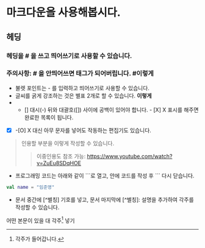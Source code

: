 # 마크다운을 사용해봅시다.
## 헤딩
### 헤딩을 # 을 쓰고 띄어쓰기로 사용할 수 있습니다.
### 주의사항: # 을 안띄어쓰면 태그가 되어버립니다. #이렇게

- 불렛 포인트는 - 를 입력하고 띄어쓰기로 사용할 수 있습니다.
- 글씨를 굵게 강조하는 것은 별표 2개로 할 수 있습니다. **이렇게** 
- - [] 대시(-) 뒤와 대괄호([]) 사이에 공백이 있어야 합니다. - [X] X 표시를 해주면 완료한 목록이 됩니다. 
- [x] -[O] X 대신 아무 문자를 넣어도 작동하는 편집기도 있습니다.

>인용할 부분을 이렇게 작성할 수 있습니다. 
>> 이중인용도 참조 가능: https://www.youtube.com/watch?v=ZuEu8SDqHOE


- 프로그래밍 코드는 아래와 같이 \```로 열고, 안에 코드를 작성 후 \``` 다시 닫습니다.
  
```kotlin
val name = "임준영"
```


- 문서 중간에 \[^별칭] 기호를 넣고, 문서 마지막에 \[^별칭]: 설명을 추가하여 각주를 작성할 수 있습니다.

어떤 본문이 있을 대 각주[^1] 넣기


[^1]: 각주가 들어갑니다.



